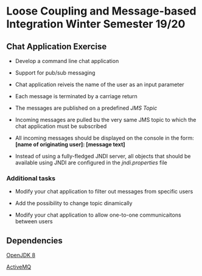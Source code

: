 # Loose Coupling and Message-based Integration Winter Semester 19/20

## Chat Application Exercise

- Develop a command line chat application

- Support for pub/sub messaging

- Chat application reiveis the name of the user as an input parameter

- Each message is terminated by a carriage return

- The messages are published on a predefined *JMS Topic*

- Incoming messages are  pulled bu the very same JMS topic to which the chat application must be subscribed

- All incoming messages should be  displayed on the console in the form: **[name of originating user]: [message text]**

- Instead of using a fully-fledged JNDI server, all objects that should be  available using JNDI are configured in the *jndi.properties* file

### Additional tasks

- Modify your chat application to filter  out messages from specific users

- Add the possibility to change topic dinamically

- Modify your chat application to allow one-to-one communicaitons between users

## Dependencies

[OpenJDK 8](Guides/jdk.md)

[ActiveMQ](Guides/activemq.md)